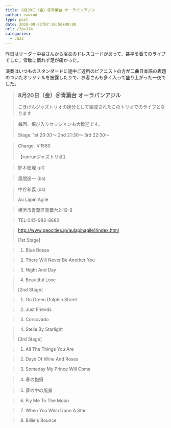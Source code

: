 ```yaml
---
title: 8月20日（金）＠青葉台 オーラパンアジル
author: eawind
type: post
date: 2010-08-21T07:10:50+09:00
url: /?p=114
categories:
  - Jazz
---
```

昨日はリーダー中谷さんから浴衣のドレスコードがあって、甚平を着てのライブでした。雪駄に慣れず足が痛かった。

演奏はいつものスタンダードに途中ご近所のピアニストの方が二曲日本語の表題のついたオリジナルを披露したりで、お客さんも多く入って盛り上がった一夜でした。

> **<big>8月20日（金）＠青葉台 オーラパンアジル</big>**
>
> ごきげんジャズトリオの妹分として編成されたこのトリオでのライブとなります

> 毎回、飛び入りセッションも大歓迎です。
>
> Stage: 1st 20:30〜 2nd 21:30〜 3rd 22:30〜

> Charge: ￥1580
>
> 【runrunジャズトリオ】

> 鈴木絵理 (pf)

> 風間進一 (bs)

> 中谷和義 (ds)
>
> Au Lapin Agile

> 横浜市青葉区青葉台2-19-8

> TEL:045-982-8682

> http://www.geocities.jp/aulapinagile1/index.html
>
> [1st Stage]

> 1. Blue Bossa

> 2. There Will Never Be Another You

> 3. Night And Day

> 4. Beautiful Love
>
> [2nd Stage]

> 1. On Green Dolphin Street

> 2. Just Friends

> 3. Corcovado

> 4. Stella By Starlight
>
> [3rd Stage]

> 1. All The Things You Are

> 2. Days Of Wine And Roses

> 3. Someday My Prince Will Come

> 4. 春の抱擁

> 5. 夢の中の風景

> 6. Fly Me To The Moon

> 7. When You Wish Upon A Star

> 8. Billie's Bounce
